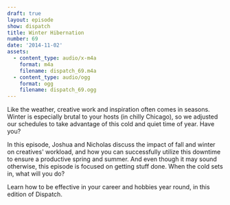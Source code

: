```yaml
---
draft: true
layout: episode
show: dispatch
title: Winter Hibernation
number: 69
date: '2014-11-02'
assets:
  - content_type: audio/x-m4a
    format: m4a
    filename: dispatch_69.m4a
  - content_type: audio/ogg
    format: ogg
    filename: dispatch_69.ogg
---
```

Like the weather, creative work and inspiration often comes in seasons. Winter is especially brutal to your hosts (in chilly Chicago), so we adjusted our schedules to take advantage of this cold and quiet time of year. Have you?

In this episode, Joshua and Nicholas discuss the impact of fall and winter on creatives' workload, and how you can successfully utilize this downtime to ensure a productive spring and summer. And even though it may sound otherwise, this episode is focused on getting stuff done. When the cold sets in, what will you do?

Learn how to be effective in your career and hobbies year round, in this edition of Dispatch.